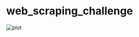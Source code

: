 # web_scraping_challenge
![plot](/Users/austinolea/Desktop/GIT_REPOS/web_scraping_challenge/mission_to_mars/Mission_Control_Preview.png)
